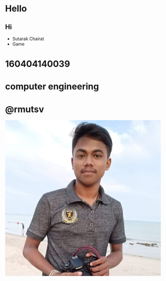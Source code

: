 # Hello
## Hi
* Sutarak Chairat
* Game
# 160404140039
# computer engineering
# @rmutsv
![GitHub Logo](ggg.jpg)
